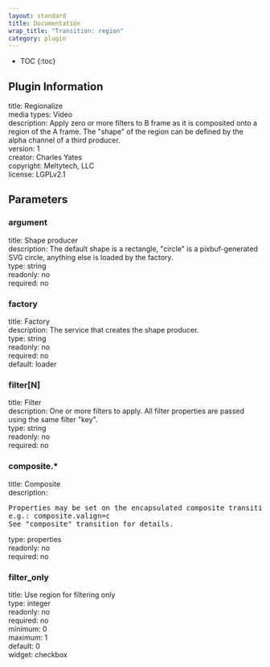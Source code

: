 ```yaml
---
layout: standard
title: Documentation
wrap_title: "Transition: region"
category: plugin
---
```

* TOC
{:toc}

## Plugin Information

title: Regionalize  
media types:
Video  
description: Apply zero or more filters to B frame as it is composited onto a region of the A frame. The &quot;shape&quot; of the region can be defined by the alpha channel of a third producer.  
version: 1  
creator: Charles Yates  
copyright: Meltytech, LLC  
license: LGPLv2.1  

## Parameters

### argument

title: Shape producer    
description:
The default shape is a rectangle, &quot;circle&quot; is a pixbuf-generated SVG circle, anything else is loaded by the factory.  
type: string  
readonly: no  
required: no  

### factory

title: Factory    
description:
The service that creates the shape producer.  
type: string  
readonly: no  
required: no  
default: loader  

### filter[N]

title: Filter    
description:
One or more filters to apply. All filter properties are passed using the same filter &quot;key&quot;.  
type: string  
readonly: no  
required: no  

### composite.*

title: Composite    
description:
<pre>
Properties may be set on the encapsulated composite transition.
e.g.: composite.valign=c
See "composite" transition for details.
</pre>
type: properties  
readonly: no  
required: no  

### filter_only

title: Use region for filtering only    
type: integer  
readonly: no  
required: no  
minimum: 0  
maximum: 1  
default: 0  
widget: checkbox  

